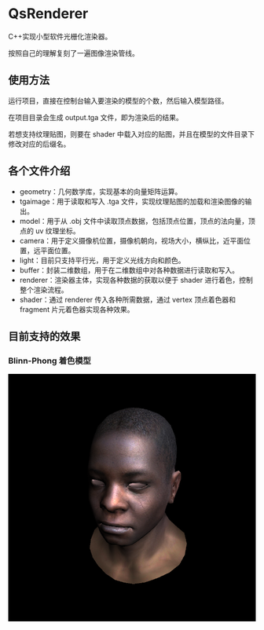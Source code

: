 # QsRenderer
C++实现小型软件光栅化渲染器。

按照自己的理解复刻了一遍图像渲染管线。



## 使用方法

运行项目，直接在控制台输入要渲染的模型的个数，然后输入模型路径。

在项目目录会生成 output.tga 文件，即为渲染后的结果。

若想支持纹理贴图，则要在 shader 中载入对应的贴图，并且在模型的文件目录下修改对应的后缀名。



## 各个文件介绍

- geometry：几何数学库，实现基本的向量矩阵运算。
- tgaimage：用于读取和写入 .tga 文件，实现纹理贴图的加载和渲染图像的输出。
- model：用于从 .obj 文件中读取顶点数据，包括顶点位置，顶点的法向量，顶点的 uv 纹理坐标。
- camera：用于定义摄像机位置，摄像机朝向，视场大小，横纵比，近平面位置，远平面位置。
- light：目前只支持平行光，用于定义光线方向和颜色。
- buffer：封装二维数组，用于在二维数组中对各种数据进行读取和写入。
- renderer：渲染器主体，实现各种数据的获取以便于 shader 进行着色，控制整个渲染流程。
- shader：通过 renderer 传入各种所需数据，通过 vertex 顶点着色器和 fragment 片元着色器实现各种效果。



## 目前支持的效果



### Blinn-Phong 着色模型

![](https://raw.githubusercontent.com/QSQiHai/QsRenderer/master/images/Blinn-Phong.png)





